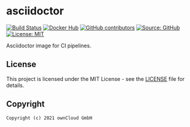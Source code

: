 # asciidoctor

[![Build Status](https://img.shields.io/drone/build/owncloud-ci/asciidoctor?logo=drone&server=https%3A%2F%2Fdrone.owncloud.com)](https://drone.owncloud.com/owncloud-ci/asciidoctor)
[![Docker Hub](https://img.shields.io/docker/v/owncloudci/asciidoctor?logo=docker&label=dockerhub&sort=semver&logoColor=white)](https://hub.docker.com/r/owncloudci/asciidoctor)
[![GitHub contributors](https://img.shields.io/github/contributors/owncloud-ci/asciidoctor)](https://github.com/owncloud-ci/asciidoctor/graphs/contributors)
[![Source: GitHub](https://img.shields.io/badge/source-github-blue.svg?logo=github&logoColor=white)](https://github.com/owncloud-ci/asciidoctor)
[![License: MIT](https://img.shields.io/github/license/owncloud-ci/asciidoctor)](https://github.com/owncloud-ci/asciidoctor/blob/master/LICENSE)

Asciidoctor image for CI pipelines.

## License

This project is licensed under the MIT License - see the [LICENSE](https://github.com/owncloud-ci/asciidoctor/blob/master/LICENSE) file for details.

## Copyright

```Text
Copyright (c) 2021 ownCloud GmbH
```
